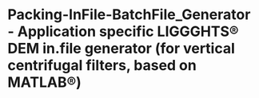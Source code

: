 # Packing-InFile-BatchFile_Generator - Application specific LIGGGHTS® DEM in.file generator (for vertical centrifugal filters, based on MATLAB®)
